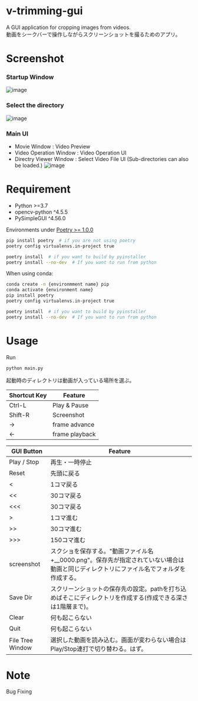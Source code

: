# v-trimming-gui
A GUI application for cropping images from videos.  
動画をシークバーで操作しながらスクリーンショットを撮るためのアプリ。

# Screenshot
### Startup Window
![image](https://user-images.githubusercontent.com/50891743/151005614-809746b5-bb9f-4bf6-a858-78bd60d1c5b7.png)
### Select the directory
![image](https://user-images.githubusercontent.com/50891743/151006562-feb1f06b-2333-4980-b751-518f0f69a9b0.png)
### Main UI
* Movie Window : Video Preview
* Video Operation Window : Video Operation UI
* Directry Viewer Window : Select Video File UI (Sub-directories can also be loaded.)
![image](https://user-images.githubusercontent.com/50891743/151013258-b5bff0bb-3c1e-4e67-b5b2-eaef9abf08ad.png)

# Requirement
* Python >=3.7
* opencv-python ^4.5.5
* PySimpleGUI ^4.56.0

Environments under [Poetry >= 1.0.0](https://python-poetry.org/)
```bash
pip install poetry  # if you are not using poetry
poetry config virtualenvs.in-project true

poetry install  # if you want to build by pyinstaller
poetry install --no-dev  # If you want to run from python
```

When using conda:
```bash
conda create -n {environmment name} pip
conda activate {environment name}
pip install poetry
poetry config virtualenvs.in-project true

poetry install  # if you want to build by pyinstaller
poetry install --no-dev  # If you want to run from python
```

# Usage
Run  
```bash
python main.py
```
起動時のディレクトリは動画が入っている場所を選ぶ。

| Shortcut Key | Feature |
| ------------- | ------------- |
| Ctrl-L  | Play & Pause  |
| Shift-R  | Screenshot  |
| →  | frame advance  |
| ←  | frame playback  |

| GUI Button | Feature |
| ------------- | ------------- |
| Play / Stop  | 再生・一時停止  |
| Reset  | 先頭に戻る  |
| <  | 1コマ戻る  |
| <<  | 30コマ戻る  |
| <<<  | 30コマ戻る  |
| >  | 1コマ進む  |
| >>  | 30コマ進む  |
| >>>  | 150コマ進む  |
| screenshot  | スクショを保存する。"動画ファイル名+__0000.png"。保存先が指定されていない場合は動画と同じディレクトリにファイル名でフォルダを作成する。  |
| Save Dir  | スクリーンショットの保存先の設定。pathを打ち込めばそこにディレクトリを作成する(作成できる深さは1階層まで)。  |
| Clear  | 何も起こらない  |
| Quit  | 何も起こらない  |
| File Tree Window  | 選択した動画を読み込む。画面が変わらない場合はPlay/Stop連打で切り替わる。はず。  |


# Note
Bug Fixing
